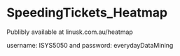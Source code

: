 # SpeedingTickets_Heatmap

Publibly available at linusk.com.au/heatmap


username: ISYS5050 and password: everydayDataMining
